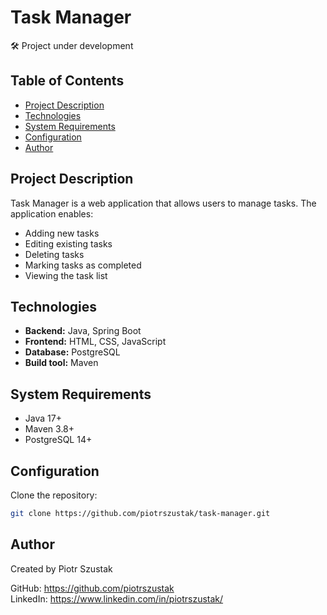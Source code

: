 # Task Manager

🛠️ Project under development

## Table of Contents

- [Project Description](#project-description)
- [Technologies](#technologies)
- [System Requirements](#system-requirements)
- [Configuration](#configuration)
- [Author](#author)

## Project Description

Task Manager is a web application that allows users to manage tasks. The application enables:

- Adding new tasks
- Editing existing tasks
- Deleting tasks
- Marking tasks as completed
- Viewing the task list

## Technologies

- **Backend:** Java, Spring Boot
- **Frontend:** HTML, CSS, JavaScript
- **Database:** PostgreSQL
- **Build tool:** Maven

## System Requirements

- Java 17+
- Maven 3.8+
- PostgreSQL 14+

## Configuration

Clone the repository:
   ```sh
   git clone https://github.com/piotrszustak/task-manager.git
   ```

## Author

Created by Piotr Szustak

GitHub: <https://github.com/piotrszustak><br>
LinkedIn: <https://www.linkedin.com/in/piotrszustak/>